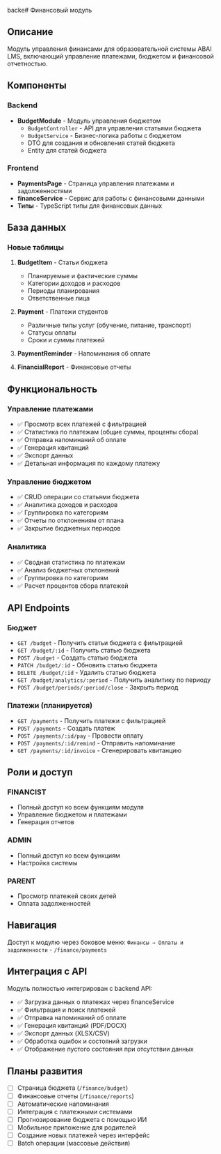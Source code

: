 backe# Финансовый модуль

## Описание
Модуль управления финансами для образовательной системы ABAI LMS, включающий управление платежами, бюджетом и финансовой отчетностью.

## Компоненты

### Backend
- **BudgetModule** - Модуль управления бюджетом
  - `BudgetController` - API для управления статьями бюджета
  - `BudgetService` - Бизнес-логика работы с бюджетом
  - DTO для создания и обновления статей бюджета
  - Entity для статей бюджета

### Frontend
- **PaymentsPage** - Страница управления платежами и задолженностями
- **financeService** - Сервис для работы с финансовыми данными
- **Типы** - TypeScript типы для финансовых данных

## База данных

### Новые таблицы
1. **BudgetItem** - Статьи бюджета
   - Планируемые и фактические суммы
   - Категории доходов и расходов
   - Периоды планирования
   - Ответственные лица

2. **Payment** - Платежи студентов
   - Различные типы услуг (обучение, питание, транспорт)
   - Статусы оплаты
   - Сроки и суммы платежей

3. **PaymentReminder** - Напоминания об оплате
4. **FinancialReport** - Финансовые отчеты

## Функциональность

### Управление платежами
- ✅ Просмотр всех платежей с фильтрацией
- ✅ Статистика по платежам (общие суммы, проценты сбора)
- ✅ Отправка напоминаний об оплате
- ✅ Генерация квитанций
- ✅ Экспорт данных
- ✅ Детальная информация по каждому платежу

### Управление бюджетом
- ✅ CRUD операции со статьями бюджета
- ✅ Аналитика доходов и расходов
- ✅ Группировка по категориям
- ✅ Отчеты по отклонениям от плана
- ✅ Закрытие бюджетных периодов

### Аналитика
- ✅ Сводная статистика по платежам
- ✅ Анализ бюджетных отклонений
- ✅ Группировка по категориям
- ✅ Расчет процентов сбора платежей

## API Endpoints

### Бюджет
- `GET /budget` - Получить статьи бюджета с фильтрацией
- `GET /budget/:id` - Получить статью бюджета
- `POST /budget` - Создать статью бюджета
- `PATCH /budget/:id` - Обновить статью бюджета
- `DELETE /budget/:id` - Удалить статью бюджета
- `GET /budget/analytics/:period` - Получить аналитику по периоду
- `POST /budget/periods/:period/close` - Закрыть период

### Платежи (планируется)
- `GET /payments` - Получить платежи с фильтрацией
- `POST /payments` - Создать платеж
- `POST /payments/:id/pay` - Провести оплату
- `POST /payments/:id/remind` - Отправить напоминание
- `GET /payments/:id/invoice` - Сгенерировать квитанцию

## Роли и доступ

### FINANCIST
- Полный доступ ко всем функциям модуля
- Управление бюджетом и платежами
- Генерация отчетов

### ADMIN
- Полный доступ ко всем функциям
- Настройка системы

### PARENT
- Просмотр платежей своих детей
- Оплата задолженностей

## Навигация
Доступ к модулю через боковое меню:
`Финансы → Оплаты и задолженности` - `/finance/payments`

## Интеграция с API
Модуль полностью интегрирован с backend API:
- ✅ Загрузка данных о платежах через financeService
- ✅ Фильтрация и поиск платежей
- ✅ Отправка напоминаний об оплате
- ✅ Генерация квитанций (PDF/DOCX)
- ✅ Экспорт данных (XLSX/CSV)
- ✅ Обработка ошибок и состояний загрузки
- ✅ Отображение пустого состояния при отсутствии данных

## Планы развития
- [ ] Страница бюджета (`/finance/budget`)
- [ ] Финансовые отчеты (`/finance/reports`)
- [ ] Автоматические напоминания
- [ ] Интеграция с платежными системами
- [ ] Прогнозирование бюджета с помощью ИИ
- [ ] Мобильное приложение для родителей
- [ ] Создание новых платежей через интерфейс
- [ ] Batch операции (массовые действия)
